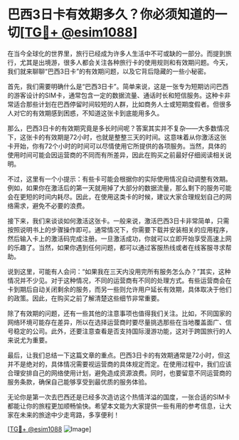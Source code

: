 # 巴西3日卡有效期多久？你必须知道的一切[[TG💪+ @esim1088](https://t.me/s/esim1088)]

在当今全球化的世界里，旅行已经成为许多人生活中不可或缺的一部分。而提到旅行，尤其是出境游，很多人都会关注各种旅行卡的使用规则和有效期问题。今天，我们就来聊聊“巴西3日卡”的有效期问题，以及它背后隐藏的一些小秘密。

首先，我们需要明确什么是“巴西3日卡”。简单来说，这是一张专为短期访问巴西的游客设计的SIM卡，通常包含一定的数据流量、通话时长和短信服务。这种卡非常适合那些计划在巴西停留时间较短的人群，比如商务人士或短期度假者。但很多人对它的有效期感到困惑，不知道这张卡到底能用多久。

那么，巴西3日卡的有效期究竟是多长时间呢？答案其实并不复杂——大多数情况下，这张卡的有效期是72小时，也就是整整三天的时间。这意味着从你激活这张卡开始，你有72个小时的时间可以尽情使用它所提供的各项服务。当然，具体的使用时间可能会因运营商的不同而有所差异，因此在购买之前最好仔细阅读相关说明。

不过，这里有一个小提示：有些卡可能会根据你的实际使用情况自动调整有效期。例如，如果你在激活后的第一天就用掉了大部分的数据流量，那么剩下的服务可能会在更短的时间内耗尽。因此，在使用这类卡的时候，建议大家合理规划自己的网络需求，避免不必要的浪费。

接下来，我们来谈谈如何激活这张卡。一般来说，激活巴西3日卡非常简单，只需按照说明书上的步骤操作即可。通常情况下，你需要下载并安装相关的应用程序，然后输入卡上的激活码完成注册。一旦激活成功，你就可以立即开始享受高速上网的乐趣了。当然，如果你遇到任何问题，都可以通过客服热线或者在线客服寻求帮助。

说到这里，可能有人会问：“如果我在三天内没用完所有服务怎么办？”其实，这种情况并不少见。对于这种情况，不同的运营商有不同的处理方式。有些运营商会在卡到期后自动关闭剩余的服务，而另一些则允许用户延长有效期，具体取决于他们的政策。因此，在购买之前了解清楚这些细节非常重要。

除了有效期的问题，还有一些其他的注意事项也值得我们关注。比如，不同国家的网络环境可能存在差异，所以在选择运营商时要尽量挑选那些在当地覆盖面广、信号稳定的公司。此外，还要注意查看是否支持国际漫游功能，这对于跨国旅行的人来说尤为重要。

最后，让我们总结一下这篇文章的重点。巴西3日卡的有效期通常是72小时，但这并不是绝对的，具体情况需要视运营商的具体规定而定。在使用过程中，我们应该合理安排自己的网络使用计划，避免造成资源浪费。同时，也要留意不同运营商的服务条款，确保自己能够享受到最优质的服务体验。

无论你是第一次去巴西还是已经多次造访这个热情洋溢的国度，一张合适的SIM卡都能让你的旅程更加顺畅愉快。希望本文能为大家提供一些有用的参考信息，让大家在未来的旅途中少走弯路，多享便利！

[[TG💪+ @esim1088](https://t.me/s/esim1088) ![Image](https://i.postimg.cc/4NQfJmqS/Snipaste-2025-05-13-00-14-12.png)]